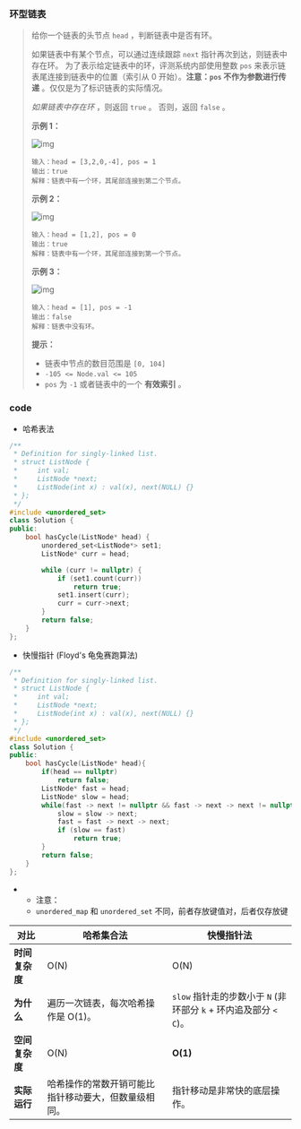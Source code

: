 ### 环型链表

> 给你一个链表的头节点 `head` ，判断链表中是否有环。
>
> 如果链表中有某个节点，可以通过连续跟踪 `next` 指针再次到达，则链表中存在环。 为了表示给定链表中的环，评测系统内部使用整数 `pos` 来表示链表尾连接到链表中的位置（索引从 0 开始）。**注意：`pos` 不作为参数进行传递** 。仅仅是为了标识链表的实际情况。
>
> *如果链表中存在环* ，则返回 `true` 。 否则，返回 `false` 。
>
>  
>
> **示例 1：**
>
> ![img](https://assets.leetcode-cn.com/aliyun-lc-upload/uploads/2018/12/07/circularlinkedlist.png)
>
> ```
> 输入：head = [3,2,0,-4], pos = 1
> 输出：true
> 解释：链表中有一个环，其尾部连接到第二个节点。
> ```
>
> **示例 2：**
>
> ![img](https://assets.leetcode-cn.com/aliyun-lc-upload/uploads/2018/12/07/circularlinkedlist_test2.png)
>
> ```
> 输入：head = [1,2], pos = 0
> 输出：true
> 解释：链表中有一个环，其尾部连接到第一个节点。
> ```
>
> **示例 3：**
>
> ![img](https://assets.leetcode-cn.com/aliyun-lc-upload/uploads/2018/12/07/circularlinkedlist_test3.png)
>
> ```
> 输入：head = [1], pos = -1
> 输出：false
> 解释：链表中没有环。
> ```
>
>  
>
> **提示：**
>
> - 链表中节点的数目范围是 `[0, 104]`
> - `-105 <= Node.val <= 105`
> - `pos` 为 `-1` 或者链表中的一个 **有效索引** 。



### code

- 哈希表法

```c++
/**
 * Definition for singly-linked list.
 * struct ListNode {
 *     int val;
 *     ListNode *next;
 *     ListNode(int x) : val(x), next(NULL) {}
 * };
 */
#include <unordered_set>
class Solution {
public:
    bool hasCycle(ListNode* head) {
        unordered_set<ListNode*> set1;
        ListNode* curr = head;

        while (curr != nullptr) {
            if (set1.count(curr))
                return true;
            set1.insert(curr);
            curr = curr->next;
        }
        return false;
    }
};
```



- 快慢指针 (Floyd's 龟兔赛跑算法)

```c++
/**
 * Definition for singly-linked list.
 * struct ListNode {
 *     int val;
 *     ListNode *next;
 *     ListNode(int x) : val(x), next(NULL) {}
 * };
 */
#include <unordered_set>
class Solution {
public:
    bool hasCycle(ListNode* head){
        if(head == nullptr)
            return false;
        ListNode* fast = head;
        ListNode* slow = head;
        while(fast -> next != nullptr && fast -> next -> next != nullptr){
            slow = slow -> next;
            fast = fast -> next -> next;
            if (slow == fast)
                return true;
        }
        return false;
    }
};
```



- - 注意：
  - `unordered_map` 和 `unordered_set` 不同，前者存放键值对，后者仅存放键

| 对比           | 哈希集合法                                           | 快慢指针法                                                   |
| -------------- | ---------------------------------------------------- | ------------------------------------------------------------ |
| **时间复杂度** | O(N)                                                 | O(N)                                                         |
| **为什么**     | 遍历一次链表，每次哈希操作是 O(1)。                  | `slow` 指针走的步数小于 `N` (非环部分 `k` + 环内追及部分 `< C`)。 |
| **空间复杂度** | O(N)                                                 | **O(1)**                                                     |
| **实际运行**   | 哈希操作的常数开销可能比指针移动要大，但数量级相同。 | 指针移动是非常快的底层操作。                                 |